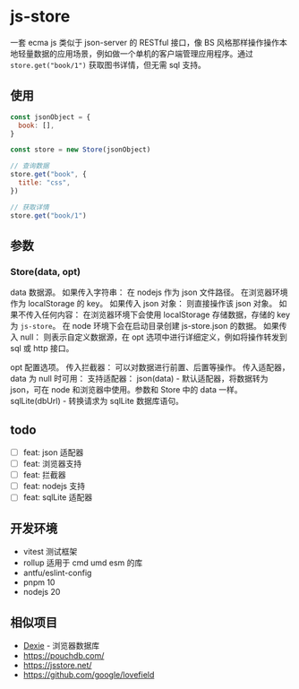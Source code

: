 # js-store

一套 ecma js 类似于 json-server 的 RESTful 接口，像 BS 风格那样操作操作本地轻量数据的应用场景，例如做一个单机的客户端管理应用程序。通过 `store.get("book/1")` 获取图书详情，但无需 sql 支持。

## 使用

``` js
const jsonObject = {
  book: [],
}

const store = new Store(jsonObject)

// 查询数据
store.get("book", {
  title: "css",
})

// 获取详情
store.get("book/1")


```


## 参数

### Store(data, opt)

data 数据源。
  如果传入字符串：
    在 nodejs 作为 json 文件路径。
    在浏览器环境作为 localStorage 的 key。
  如果传入 json 对象：
    则直接操作该 json 对象。
  如果不传入任何内容：
    在浏览器环境下会使用 localStorage 存储数据，存储的 key 为 `js-store`。
    在 node 环境下会在启动目录创建 js-store.json 的数据。
  如果传入 null：
    则表示自定义数据源，在 opt 选项中进行详细定义，例如将操作转发到 sql 或 http 接口。

opt 配置选项。
  传入拦截器：
    可以对数据进行前置、后置等操作。
  传入适配器，data 为 null 时可用：
    支持适配器：
      json(data) - 默认适配器，将数据转为 json，可在 node 和浏览器中使用。参数和 Store 中的 data 一样。
      sqlLite(dbUrl) - 转换请求为 sqlLite 数据库语句。

## todo
  - [ ] feat: json 适配器
  - [ ] feat: 浏览器支持
  - [ ] feat: 拦截器
  - [ ] feat: nodejs 支持
  - [ ] feat: sqlLite 适配器

## 开发环境

- vitest 测试框架
- rollup 适用于 cmd umd esm 的库
- antfu/eslint-config
- pnpm 10
- nodejs 20


## 相似项目

- [Dexie](https://github.com/dexie/Dexie.js) - 浏览器数据库
- https://pouchdb.com/
- https://jsstore.net/
- https://github.com/google/lovefield